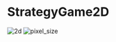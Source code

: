 # StrategyGame2D

![2d](https://user-images.githubusercontent.com/85257891/225898977-64bd587c-7b43-4663-99bf-bea859e242c9.png)
![pixel_size](https://user-images.githubusercontent.com/85257891/225899003-c0da1592-781d-4547-8d1b-555bca6b6aa0.png)
